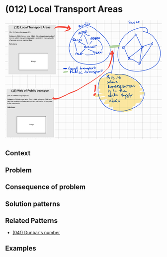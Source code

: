 # (012) Local Transport Areas

![](images/image001.png)

## Context


## Problem


## Consequence of problem


## Solution patterns


## Related Patterns

* [(041) Dunbar's number](../(041)%20Dunbar%20number/README.md)  

## Examples


<links to examples>